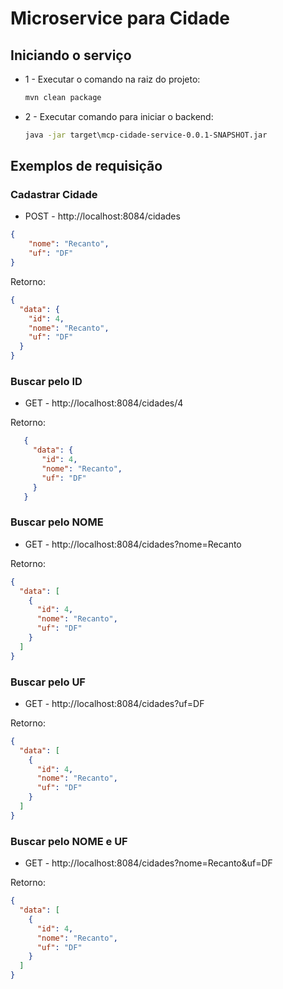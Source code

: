 # Microservice para Cidade

## Iniciando o serviço
* 1 - Executar o comando na raiz do projeto: 
    ``` cmd
    mvn clean package  
    ```
* 2 - Executar comando para iniciar o backend: 
    ``` cmd
    java -jar target\mcp-cidade-service-0.0.1-SNAPSHOT.jar
    ```

## Exemplos de requisição

### Cadastrar Cidade
* POST - http://localhost:8084/cidades
```json
{
	"nome": "Recanto",
	"uf": "DF"
}
```

Retorno: 

```json
{
  "data": {
    "id": 4,
    "nome": "Recanto",
    "uf": "DF"
  }
}
```

### Buscar pelo ID
* GET - http://localhost:8084/cidades/4

Retorno:
```json
   {
     "data": {
       "id": 4,
       "nome": "Recanto",
       "uf": "DF"
     }
   }
```

### Buscar pelo NOME
* GET - http://localhost:8084/cidades?nome=Recanto

Retorno:
```json
{
  "data": [
    {
      "id": 4,
      "nome": "Recanto",
      "uf": "DF"
    }
  ]
}
```

### Buscar pelo UF
* GET - http://localhost:8084/cidades?uf=DF

Retorno:
```json
{
  "data": [
    {
      "id": 4,
      "nome": "Recanto",
      "uf": "DF"
    }
  ]
}
```

### Buscar pelo NOME e UF
* GET - http://localhost:8084/cidades?nome=Recanto&uf=DF

Retorno:
```json
{
  "data": [
    {
      "id": 4,
      "nome": "Recanto",
      "uf": "DF"
    }
  ]
}
```

